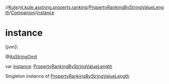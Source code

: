 //[Kute](../../../../index.md)/[nl.kute.asstring.property.ranking](../../index.md)/[PropertyRankingByStringValueLength](../index.md)/[Companion](index.md)/[instance](instance.md)

# instance

[jvm]\

@[AsStringOmit](../../../nl.kute.asstring.annotation.modify/-as-string-omit/index.md)

var [instance](instance.md): [PropertyRankingByStringValueLength](../index.md)

Singleton instance of [PropertyRankingByStringValueLength](../index.md)
